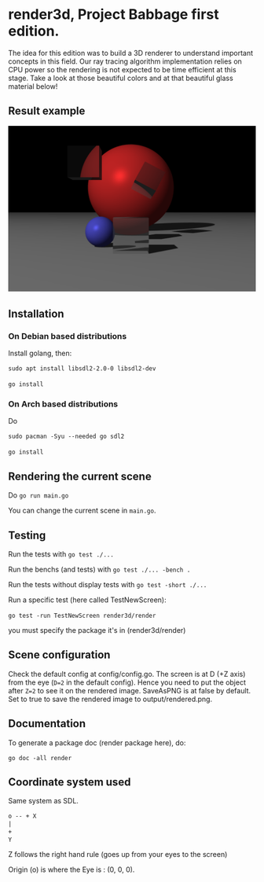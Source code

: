 # render3d, Project Babbage first edition.

The idea for this edition was to build a 3D renderer to understand important concepts in this field.
Our ray tracing algorithm implementation relies on CPU power so the rendering is not expected to be time efficient at this stage.
Take a look at those beautiful colors and at that beautiful glass material below!

## Result example

![img](assets/img/FinalScene.png)

## Installation

### On Debian based distributions

Install golang, then:
```
sudo apt install libsdl2-2.0-0 libsdl2-dev

go install
```

### On Arch based distributions

Do
```
sudo pacman -Syu --needed go sdl2

go install
```

## Rendering the current scene

Do `go run main.go`

You can change the current scene in `main.go`.


## Testing

Run the tests with `go test ./...`

Run the benchs (and tests) with `go test ./... -bench .`

Run the tests without display tests with `go test -short ./...`

Run a specific test (here called TestNewScreen):

`go test -run TestNewScreen render3d/render`

you must specify the package it's in (render3d/render)

## Scene configuration

Check the default config at config/config.go.
The screen is at D (+Z axis) from the eye (`D=2` in the default config).
Hence you need to put the object after `Z=2` to see it on the rendered image.
SaveAsPNG is at false by default. Set to true to save the rendered image to output/rendered.png.

## Documentation

To generate a package doc (render package here), do:
```
go doc -all render
```

## Coordinate system used

Same system as SDL.

    o -- + X
    |
    +
    Y

Z follows the right hand rule (goes up from your eyes to the screen)

Origin (o) is where the Eye is : (0, 0, 0).
